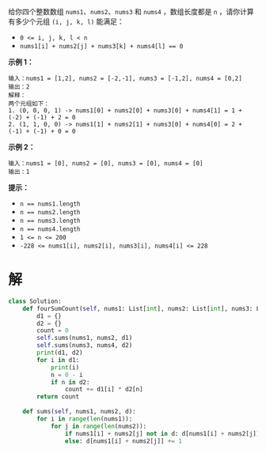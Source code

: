 给你四个整数数组 `nums1`、`nums2`、`nums3` 和 `nums4` ，数组长度都是 `n` ，请你计算有多少个元组 `(i, j, k, l)` 能满足：

- `0 <= i, j, k, l < n`
- `nums1[i] + nums2[j] + nums3[k] + nums4[l] == 0`

 

**示例 1：**

```
输入：nums1 = [1,2], nums2 = [-2,-1], nums3 = [-1,2], nums4 = [0,2]
输出：2
解释：
两个元组如下：
1. (0, 0, 0, 1) -> nums1[0] + nums2[0] + nums3[0] + nums4[1] = 1 + (-2) + (-1) + 2 = 0
2. (1, 1, 0, 0) -> nums1[1] + nums2[1] + nums3[0] + nums4[0] = 2 + (-1) + (-1) + 0 = 0
```

**示例 2：**

```
输入：nums1 = [0], nums2 = [0], nums3 = [0], nums4 = [0]
输出：1
```

 

 **提示：**

- `n == nums1.length`
- `n == nums2.length`
- `n == nums3.length`
- `n == nums4.length`
- `1 <= n <= 200`
- `-228 <= nums1[i], nums2[i], nums3[i], nums4[i] <= 228`

# 解

```python
class Solution:
    def fourSumCount(self, nums1: List[int], nums2: List[int], nums3: List[int], nums4: List[int]) -> int:
        d1 = {}
        d2 = {}
        count = 0
        self.sums(nums1, nums2, d1)
        self.sums(nums3, nums4, d2)
        print(d1, d2)
        for i in d1:
            print(i)
            n = 0 - i
            if n in d2:
                count += d1[i] * d2[n]
        return count
        
    def sums(self, nums1, nums2, d):
        for i in range(len(nums1)):
            for j in range(len(nums2)):
                if nums1[i] + nums2[j] not in d: d[nums1[i] + nums2[j]] = 1
                else: d[nums1[i] + nums2[j]] += 1
```

